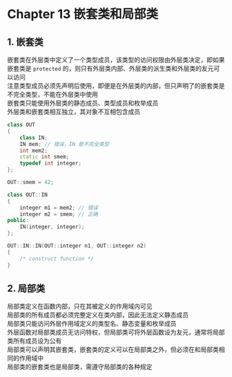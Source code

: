 # Chapter 13 嵌套类和局部类

## 1. 嵌套类

嵌套类在外层类中定义了一个类型成员，该类型的访问权限由外层类决定，即如果嵌套类是 `protected` 的，则只有外层类内部、外层类的派生类和外层类的友元可以访问  
注意类型成员必须先声明后使用，即便是在外层类的内部，但只声明了的嵌套类是不完全类型，不能在外层类中使用  
嵌套类只能使用外层类的静态成员、类型成员和枚举成员  
外层类和嵌套类相互独立，其对象不互相包含成员  

```C++
class OUT
{
    class IN;
    IN mem; // 错误，IN 是不完全类型
    int mem2;
    static int smem;
    typedef int integer;
};

OUT::smem = 42;

class OUT::IN
{
    integer m1 = mem2; // 错误
    integer m2 = smem; // 正确
public:
    IN(integer, integer);
};

OUT::IN::IN(OUT::integer n1, OUT::integer n2)
{
    /* construct function */
}
```

## 2. 局部类

局部类定义在函数内部，只在其被定义的作用域内可见  
局部类的所有成员都必须完整定义在类内部，因此无法定义静态成员  
局部类只能访问外层作用域定义的类型名、静态变量和枚举成员  
外层函数对局部类成员无访问特权，但局部类可将外层函数设为友元，通常将局部类所有成员设为公有  
局部类可以声明其嵌套类，嵌套类的定义可以在局部类之外，但必须在和局部类相同的作用域中  
局部类的嵌套类也是局部类，需遵守局部类的各种规定  
